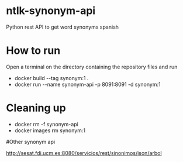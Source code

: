 # ntlk-synonym-api
Python rest API to get word synonyms spanish

# How to run
Open a terminal on the directory containing the repository files and run
* docker build --tag synonym:1 .
* docker run --name synonym-api -p 8091:8091 -d synonym:1 


# Cleaning up
* docker rm -f synonym-api
* docker images rm synonym:1


#Other synonym api

http://sesat.fdi.ucm.es:8080/servicios/rest/sinonimos/json/arbol